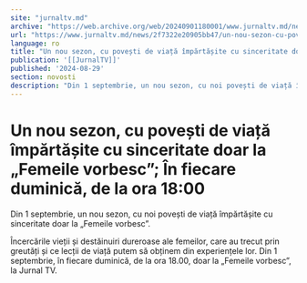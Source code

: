 ```yaml
---
site: "jurnaltv.md"
archive: "https://web.archive.org/web/20240901180001/www.jurnaltv.md/news/2f7322e20905bb47/un-nou-sezon-cu-povesti-de-viata-impartasite-cu-sinceritate-doar-la-femeile-vorbesc-in-fiecare-duminica-de-la-ora-18-00.html"
url: "https://www.jurnaltv.md/news/2f7322e20905bb47/un-nou-sezon-cu-povesti-de-viata-impartasite-cu-sinceritate-doar-la-femeile-vorbesc-in-fiecare-duminica-de-la-ora-18-00.html"
language: ro
title: "Un nou sezon, cu povești de viață împărtășite cu sinceritate doar la „Femeile vorbesc”; În fiecare duminică, de la ora 18:00"
publication: '[[JurnalTV]]'
published: '2024-08-29'
section: novosti
description: "Din 1 septembrie, un nou sezon, cu noi povești de viață împărtășite cu sinceritate doar la „Femeile vorbesc”."
---
```


# Un nou sezon, cu povești de viață împărtășite cu sinceritate doar la „Femeile vorbesc”; În fiecare duminică, de la ora 18:00

Din 1 septembrie, un nou sezon, cu noi povești de viață împărtășite cu sinceritate doar la „Femeile vorbesc”.

Încercările vieții și destăinuiri dureroase ale femeilor, care au trecut prin greutăți și ce lecții de viață putem să obținem din experiențele lor. Din 1 septembrie, în fiecare duminică, de la ora 18.00, doar la „Femeile vorbesc”, la Jurnal TV.